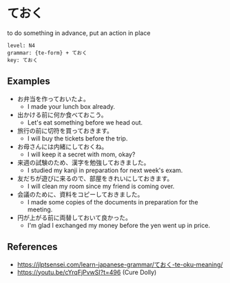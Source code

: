 # ておく

to do something in advance, put an action in place

```
level: N4
grammar: {te-form} + ておく
key: ておく
```

## Examples

- お弁当を作っておいたよ。
	- I made your lunch box already.
- 出かける前に何か食べておこう。
	- Let's eat something before we head out.
- 旅行の前に切符を買っておきます。
	- I will buy the tickets before the trip.
- お母さんには内緒にしておくね。
	- I will keep it a secret with mom, okay?
- 来週の試験のため、漢字を勉強しておきました。
	- I studied my kanji in preparation for next week's exam.
- 友だちが遊びに来るので、部屋をきれいにしておきます。
	- I will clean my room since my friend is coming over.
- 会議のために、資料をコピーしておきました。
	- I made some copies of the documents in preparation for the meeting.
- 円が上がる前に両替しておいて良かった。
	- I'm glad I exchanged my money before the yen went up in price.

## References

- https://jlptsensei.com/learn-japanese-grammar/ておく-te-oku-meaning/
- https://youtu.be/cYrqFjPvwSI?t=496 (Cure Dolly)
